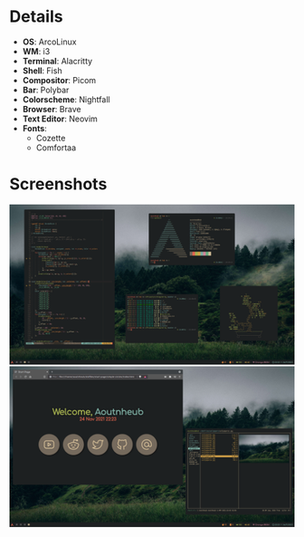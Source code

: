 # Details
- **OS**: ArcoLinux
- **WM**: i3
- **Terminal**: Alacritty
- **Shell**: Fish
- **Compositor**: Picom
- **Bar**: Polybar
- **Colorscheme**: Nightfall
- **Browser**: Brave
- **Text Editor**: Neovim
- **Fonts**:
  - Cozette
  - Comfortaa

# Screenshots
![Screenshots](screenshots/screenshot1.png)
![Screenshots](screenshots/screenshot2.png)
